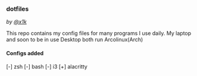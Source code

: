 ### dotfiles

_by [@x1k](https://strae.dev)_

This repo contains my config files for many programs I use daily. My laptop and soon to be in use Desktop both run Arcolinux(Arch)

#### Configs added
[-] zsh
[-] bash
[-] i3
[+] alacritty
